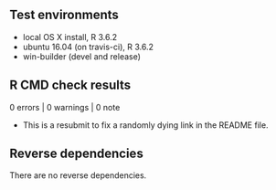 ## Test environments

- local OS X install, R 3.6.2
- ubuntu 16.04 (on travis-ci), R 3.6.2
- win-builder (devel and release)

## R CMD check results

0 errors | 0 warnings | 0 note

- This is a resubmit to fix a randomly dying link in the README file.

## Reverse dependencies

There are no reverse dependencies.
